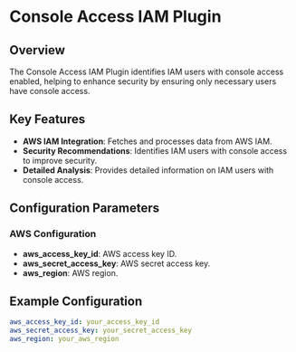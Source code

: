 # Console Access IAM Plugin

## Overview

The Console Access IAM Plugin identifies IAM users with console access enabled, helping to enhance security by ensuring only necessary users have console access.

## Key Features

- **AWS IAM Integration**: Fetches and processes data from AWS IAM.
- **Security Recommendations**: Identifies IAM users with console access to improve security.
- **Detailed Analysis**: Provides detailed information on IAM users with console access.

## Configuration Parameters

### AWS Configuration

- **aws_access_key_id**: AWS access key ID.
- **aws_secret_access_key**: AWS secret access key.
- **aws_region**: AWS region.

## Example Configuration

```yaml
aws_access_key_id: your_access_key_id
aws_secret_access_key: your_secret_access_key
aws_region: your_aws_region
```